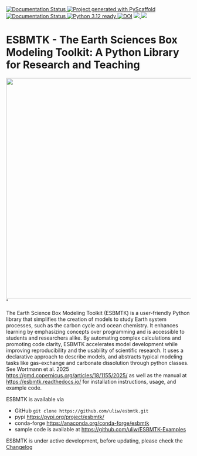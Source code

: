 <a href="https://pypi.org/project/esbmtk/">
<img alt="Documentation Status" src="https://img.shields.io/pypi/v/esbmtk.svg"/>
</a>
<a href="https://pyscaffold.org">
<img alt="Project generated with PyScaffold" src="https://img.shields.io/badge/-PyScaffold-005CA0?logo=pyscaffold"/>
</a>
<a href="https://esbmtk.readthedocs.io/en/latest/?badge=latest">
<img alt="Documentation Status" src="https://readthedocs.org/projects/esbmtk/badge/?version=latest" />
</a>
<a href="https://www.python.org/doc/versions/">
  <img alt="Python 3.12 ready" src="https://img.shields.io/badge/python-3.12-blue" />
</a>
<a href="https://doi.org/10.5281/zenodo.14549407"><img src="https://zenodo.org/badge/DOI/10.5281/zenodo.14549407.svg" alt="DOI"></a>
<a href="https://anaconda.org/conda-forge/scores"> <img src="https://anaconda.org/conda-forge/scores/badges/version.svg" /> </a>
<a href="https://anaconda.org/conda-forge/scores"> <img src="https://anaconda.org/conda-forge/scores/badges/latest_release_relative_date.svg" /> </a>


# ESBMTK - The  Earth Sciences Box Modeling Toolkit:  A Python Library for Research and Teaching

<img src="https://raw.githubusercontent.com/uliw/esbmtk/staging/mpc.png" width="600px" align="center">"

The Earth Science Box Modeling Toolkit (ESBMTK) is a user-friendly Python library that simplifies the creation of models to study Earth system processes, such as the carbon cycle and ocean chemistry. It enhances learning by emphasizing concepts over programming and is accessible to students and researchers alike. By automating complex calculations and promoting code clarity, ESBMTK accelerates model development while improving reproducibility and the usability of scientific research. It uses a declarative approach to describe models, and abstracts typical modeling tasks like gas-exchange and carbonate dissolution through python classes. See Wortmann et al. 2025 <https://gmd.copernicus.org/articles/18/1155/2025/> as well as the manual at <https://esbmtk.readthedocs.io/> for installation instructions, usage, and example code.

ESBMTK is available via

-   GitHub `git clone https://github.com/uliw/esbmtk.git`
-   pypi <https://pypi.org/project/esbmtk/>
-   conda-forge <https://anaconda.org/conda-forge/esbmtk>
-   sample code is available at <https://github.com/uliw/ESBMTK-Examples>

ESBMTK is under active development, before updating, please check the [Changelog](https://esbmtk.readthedocs.io/en/latest/changelog.html)
